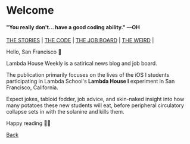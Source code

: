 # Welcome

#### "You really don't... have a good coding ability." ––OH

[THE STORIES](https://www.lambda.house/stories) | [THE CODE](https://www.lambda.house/coming-soon) | [THE JOB BOARD](https://www.lambda.house/coming-soon) | [THE WEIRD](https://www.lambda.house/coming-soon) |

Hello, San Francisco 👋

Lambda House Weekly is a satirical news blog and job board.

The publication primarily focuses on the lives of the iOS I students participating
in Lambda School's **Lambda House I** experiment in San Francisco, California.

Expect jokes, tabloid fodder, job advice, and skin-naked insight into how many
potatoes these new students will eat, before peripheral circulatory collapse sets
in with the solanine and kills them.

Happy reading 👨‍🚀

[Back](https://www.lambda.house)
